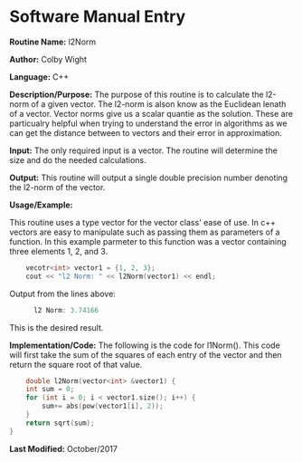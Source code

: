 # Software Manual Entry

**Routine Name:**    l2Norm

**Author:** Colby Wight

**Language:** C++

**Description/Purpose:**  The purpose of this routine is to calculate the l2-norm of a given vector. The l2-norm is alson know as the Euclidean lenath of a vector. Vector norms give us a scalar quantie as the solution. These are particualry helpful when trying to understand the error in algorithms as we can get the distance between to vectors and their error in approximation.

**Input:** The only required input is a vector. The routine will determine the size and do the needed calculations.

**Output:** This routine will output a single double precision number denoting the  l2-norm of the vector.


**Usage/Example:**

This routine uses a type vector for the vector class' ease of use. In c++ vectors are easy to manipulate such as passing them as parameters of a function. In this example parmeter to this function was a vector containing three elements 1, 2, and 3.
  ```C++
      vecotr<int> vector1 = {1, 2, 3}; 
      cout << "l2 Norm: " << l2Norm(vector1) << endl;
  ```

Output from the lines above:
```C++
      l2 Norm: 3.74166
```
This is the desired result.

**Implementation/Code:** The following is the code for l1Norm(). This code will first take the sum of the squares of each entry of the vector and then return the square root of that value.
```C++
    double l2Norm(vector<int> &vector1) {
    int sum = 0;
    for (int i = 0; i < vector1.size(); i++) {
        sum+= abs(pow(vector1[i], 2));
    }
    return sqrt(sum);
}
```

**Last Modified:** October/2017
